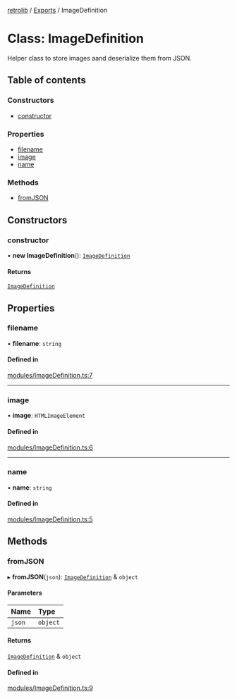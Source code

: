 [retrolib](../README.md) / [Exports](../modules.md) / ImageDefinition

# Class: ImageDefinition

Helper class to store images aand deserialize them from JSON.

## Table of contents

### Constructors

- [constructor](ImageDefinition.md#constructor)

### Properties

- [filename](ImageDefinition.md#filename)
- [image](ImageDefinition.md#image)
- [name](ImageDefinition.md#name)

### Methods

- [fromJSON](ImageDefinition.md#fromjson)

## Constructors

### constructor

• **new ImageDefinition**(): [`ImageDefinition`](ImageDefinition.md)

#### Returns

[`ImageDefinition`](ImageDefinition.md)

## Properties

### filename

• **filename**: `string`

#### Defined in

[modules/ImageDefinition.ts:7](https://github.com/philbgarner/retrolib/blob/97cd8c0/src/modules/ImageDefinition.ts#L7)

___

### image

• **image**: `HTMLImageElement`

#### Defined in

[modules/ImageDefinition.ts:6](https://github.com/philbgarner/retrolib/blob/97cd8c0/src/modules/ImageDefinition.ts#L6)

___

### name

• **name**: `string`

#### Defined in

[modules/ImageDefinition.ts:5](https://github.com/philbgarner/retrolib/blob/97cd8c0/src/modules/ImageDefinition.ts#L5)

## Methods

### fromJSON

▸ **fromJSON**(`json`): [`ImageDefinition`](ImageDefinition.md) & `object`

#### Parameters

| Name | Type |
| :------ | :------ |
| `json` | `object` |

#### Returns

[`ImageDefinition`](ImageDefinition.md) & `object`

#### Defined in

[modules/ImageDefinition.ts:9](https://github.com/philbgarner/retrolib/blob/97cd8c0/src/modules/ImageDefinition.ts#L9)
